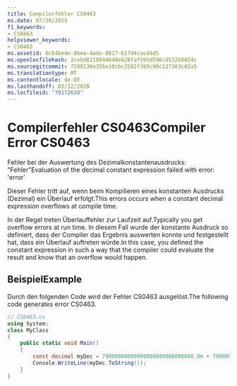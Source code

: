 ```yaml
---
title: Compilerfehler CS0463
ms.date: 07/20/2015
f1_keywords:
- CS0463
helpviewer_keywords:
- CS0463
ms.assetid: 0cb4be4e-86ea-4ade-8817-b17d4cacd4d5
ms.openlocfilehash: 2cebd8218044b40e628faf595d596cd532b0024c
ms.sourcegitcommit: 7588136e355e10cbc2582f389c90c127363c02a5
ms.translationtype: MT
ms.contentlocale: de-DE
ms.lasthandoff: 03/12/2020
ms.locfileid: "79172638"
---
```

# <a name="compiler-error-cs0463"></a><span data-ttu-id="c42c5-102">Compilerfehler CS0463</span><span class="sxs-lookup"><span data-stu-id="c42c5-102">Compiler Error CS0463</span></span>
<span data-ttu-id="c42c5-103">Fehler bei der Auswertung des Dezimalkonstantenausdrucks: "Fehler"</span><span class="sxs-lookup"><span data-stu-id="c42c5-103">Evaluation of the decimal constant expression failed with error: 'error'</span></span>  
  
 <span data-ttu-id="c42c5-104">Dieser Fehler tritt auf, wenn beim Kompilieren eines konstanten Ausdrucks (Dezimal) ein Überlauf erfolgt.</span><span class="sxs-lookup"><span data-stu-id="c42c5-104">This errors occurs when a constant decimal expression overflows at compile time.</span></span>  
  
 <span data-ttu-id="c42c5-105">In der Regel treten Überlauffehler zur Laufzeit auf.</span><span class="sxs-lookup"><span data-stu-id="c42c5-105">Typically you get overflow errors at run time.</span></span> <span data-ttu-id="c42c5-106">In diesem Fall wurde der konstante Ausdruck so definiert, dass der Compiler das Ergebnis auswerten konnte und festgestellt hat, dass ein Überlauf auftreten würde.</span><span class="sxs-lookup"><span data-stu-id="c42c5-106">In this case, you defined the constant expression in such a way that the compiler could evaluate the result and know that an overflow would happen.</span></span>  
  
## <a name="example"></a><span data-ttu-id="c42c5-107">Beispiel</span><span class="sxs-lookup"><span data-stu-id="c42c5-107">Example</span></span>  
 <span data-ttu-id="c42c5-108">Durch den folgenden Code wird der Fehler CS0463 ausgelöst.</span><span class="sxs-lookup"><span data-stu-id="c42c5-108">The following code generates error CS0463.</span></span>  
  
```csharp  
// CS0463.cs
using System;
class MyClass
{  
    public static void Main()
    {  
        const decimal myDec = 79000000000000000000000000000.0m + 79000000000000000000000000000.0m; // CS0463  
        Console.WriteLine(myDec.ToString());  
    }  
}  
```
